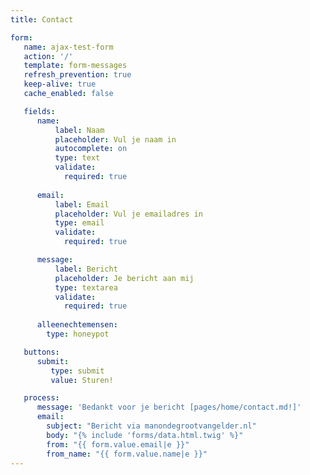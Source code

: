 ```yaml
---
title: Contact

form:
   name: ajax-test-form
   action: '/'
   template: form-messages
   refresh_prevention: true
   keep-alive: true
   cache_enabled: false

   fields:
      name:
          label: Naam
          placeholder: Vul je naam in
          autocomplete: on
          type: text
          validate:
            required: true
      
      email:
          label: Email
          placeholder: Vul je emailadres in
          type: email
          validate:
            required: true

      message:
          label: Bericht
          placeholder: Je bericht aan mij
          type: textarea
          validate:
            required: true
      
      alleenechtemensen:
        type: honeypot

   buttons:
      submit:
         type: submit
         value: Sturen!

   process:
      message: 'Bedankt voor je bericht [pages/home/contact.md!]'
      email:
        subject: "Bericht via manondegrootvangelder.nl"
        body: "{% include 'forms/data.html.twig' %}"
        from: "{{ form.value.email|e }}"
        from_name: "{{ form.value.name|e }}"
---
```








